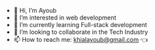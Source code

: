 - 👋 Hi, I’m Ayoub 
- 👀 I’m interested in web development
- 🌱 I’m currently learning Full-stack development
- 💞️ I’m looking to collaborate in the Tech Industry
- 📫 How to reach me: khialayoub@gmail.com 👈
  
<!---
AK-Issac/AK-Issac is a ✨ special ✨ repository because its `README.md` (this file) appears on your GitHub profile.
You can click the Preview link to take a look at your changes.
--->
